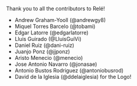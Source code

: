Thank you to all the contributors to Relé!

* Andrew Graham-Yooll (@andrewgy8)
* Miquel Torres Barcelo (@tobami)
* Edgar Latorre (@edgarlatorre)
* Lluis Guirado (@LluisGuiVi) 
* Daniel Ruiz (@dani-ruiz) 
* Juanjo Ponz (@jjponz)
* Aristo Menecio (@menecio)
* Jose Antonio Navarro (@jonasae)
* Antonio Bustos Rodriguez (@antoniobusrod)
* David de la Iglesia (@ddelaiglesia) for the Logo!
